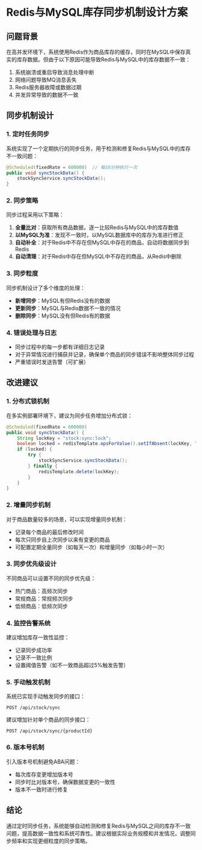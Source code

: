 # Redis与MySQL库存同步机制设计方案

## 问题背景

在高并发环境下，系统使用Redis作为商品库存的缓存，同时在MySQL中保存真实的库存数据。但由于以下原因可能导致Redis与MySQL中的库存数据不一致：

1. 系统崩溃或重启导致消息处理中断
2. 网络问题导致MQ消息丢失
3. Redis服务器故障或数据过期
4. 并发异常导致的数据不一致

## 同步机制设计

### 1. 定时任务同步

系统实现了一个定期执行的同步任务，用于检测和修复Redis与MySQL中的库存不一致问题：

```java
@Scheduled(fixedRate = 600000)  // 每10分钟执行一次
public void syncStockData() {
    stockSyncService.syncStockData();
}
```

### 2. 同步策略

同步过程采用以下策略：

1. **全量比对**：获取所有商品数据，逐一比较Redis与MySQL中的库存数值
2. **以MySQL为准**：发现不一致时，以MySQL数据库中的库存为准进行修正
3. **自动补全**：对于Redis中不存在但MySQL中存在的商品，自动将数据同步到Redis
4. **自动清理**：对于Redis中存在但MySQL中不存在的商品，从Redis中删除

### 3. 同步粒度

同步机制设计了多个维度的处理：

- **新增同步**：MySQL有但Redis没有的数据
- **更新同步**：MySQL与Redis数据不一致的情况
- **删除同步**：MySQL没有但Redis有的数据

### 4. 错误处理与日志

- 同步过程中的每一步都有详细日志记录
- 对于异常情况进行捕获并记录，确保单个商品的同步错误不影响整体同步过程
- 严重错误时发送告警（可扩展）

## 改进建议

### 1. 分布式锁机制

在多实例部署环境下，建议为同步任务增加分布式锁：

```java
@Scheduled(fixedRate = 600000)
public void syncStockData() {
    String lockKey = "stock:sync:lock";
    boolean locked = redisTemplate.opsForValue().setIfAbsent(lockKey, "1", 10, TimeUnit.MINUTES);
    if (locked) {
        try {
            stockSyncService.syncStockData();
        } finally {
            redisTemplate.delete(lockKey);
        }
    }
}
```

### 2. 增量同步机制

对于商品数量较多的场景，可以实现增量同步机制：

- 记录每个商品的最后修改时间
- 每次只同步自上次同步以来有变更的商品
- 可配置定期全量同步（如每天一次）和增量同步（如每小时一次）

### 3. 同步优先级设计

不同商品可以设置不同的同步优先级：

- 热门商品：高频次同步
- 常规商品：常规频次同步
- 低频商品：低频次同步

### 4. 监控告警系统

建议增加库存一致性监控：

- 记录同步成功率
- 记录不一致比例
- 设置阈值告警（如不一致商品超过5%触发告警）

### 5. 手动触发机制

系统已实现手动触发同步的接口：

```
POST /api/stock/sync
```

建议增加针对单个商品的同步接口：

```
POST /api/stock/sync/{productId}
```

### 6. 版本号机制

引入版本号机制避免ABA问题：

- 每次库存变更增加版本号
- 同步时比对版本号，确保数据变更的一致性
- 版本不一致时进行修复

## 结论

通过定时同步任务，系统能够自动检测和修复Redis与MySQL之间的库存不一致问题，提高数据一致性和系统可靠性。建议根据实际业务规模和并发情况，调整同步频率和实现更细粒度的同步策略。 